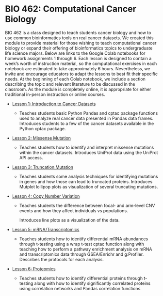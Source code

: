 # BIO 462: Computational Cancer Biology

BIO 462 is a class designed to teach students cancer biology and how to use common bioinformatics tools on real cancer datasets. 
We created this module to provide material for those wishing to teach computational cancer biology or expand their offering of 
bioinformatics topics to undergraduate life science majors. Below are links to the Google Colab notebooks for homework assignments 
1 through 6. Each lesson is designed to contain a week’s worth of instruction material, so the computational exercises in each 
notebook are estimated to take approximately 6 hours. Nevertheless, we invite and encourage educators to adapt the lessons to best 
fit their specific needs. At the beginning of each Colab notebook, we include a section describing the topic and relevant literature 
to be discussed in the classroom. As the module is completely online, it is appropriate for either traditional in-person instruction 
or online courses.


- [Lesson 1: Introduction to Cancer Datasets](https://colab.research.google.com/drive/1RV2Sx5cfr9E83afB1eAFiyyo6QF4pEHZ?usp=sharing)

    - Teaches students basic Python Pandas and cptac package functions used to analyze real cancer data presented in Pandas data frames.
      Introduces students to a few of the cancer datasets available in the Python cptac package.


- [Lesson 2: Missense Mutation](https://colab.research.google.com/drive/1-9eDUJhc1vLADDgxRick16GtjmSIEu45?usp=sharing)
    - Teaches students how to identify and interpret missense mutations within the cancer datasets. 
      Introduces UniProt data using the UniProt API access.


- [Lesson 3: Truncation Mutation](https://colab.research.google.com/drive/1Awq1A5wZV2hEEevCA2phN7NnZnPMiS5X?usp=sharing)
    - Teaches students some analysis techniques for identifying mutations in genes and how those can lead to truncated proteins.
      Introduces Mutplot lollipop plots as visualization of several truncating mutations. 


- [Lesson 4: Copy Number Variation](https://colab.research.google.com/drive/1pYGj0MWivX3mevUIZR-a2Sock0fyV4xN?usp=sharing)
    - Teaches students the difference between focal- and arm-level CNV events and how they affect individuals vs populations.

      Introduces line plots as a visualization of the data. 


- [Lesson 5: mRNA/Transcriptomics](https://colab.research.google.com/drive/1rfu1Kp8zJfA2rY-65WK1P3HEDkkLKbvu?usp=sharing)
    - Teaches students how to identify differential mRNA abundances through t-testing using a wrap t-test cptac function along with 
      teaching how to perform a pathway enrichment analysis on mRNA and transcriptomics data through GSEA/Enrichr and g:Profiler.
      Describes the protocols for each analysis.
      

- [Lesson 6: Proteomics](https://colab.research.google.com/drive/1qpKBlQ2iPhi6XfoJV2avK4f8CaXn5Nnm?usp=sharing)
    - Teaches students how to identify differential proteins through t-testing along with how to identify significantly correlated 
      proteins using correlation networks and Pandas correlation functions.
